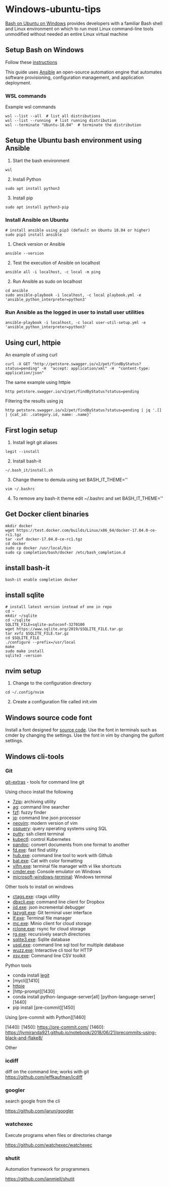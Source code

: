 # Windows-ubuntu-tips

[Bash on Ubuntu on Windows][10] provides developers with a familiar Bash shell
and Linux environment on which to run most Linux command-line tools unmodified
without needed an entire Linux virtual machine

[10]: https://msdn.microsoft.com/en-us/commandline/wsl/about

## Setup Bash on Windows

Follow these [instructions][20]

[20]: https://docs.microsoft.com/en-us/windows/wsl/install-win10

This guide uses [Ansible][30] an open-source automation engine that automates
software provisioning, configuration management, and application deployment.

[30]: https://www.ansible.com/

### WSL commands

Example wsl commands

```
wsl --list --all  # list all distributions
wsl --list --running  # list running distribution
wsl --terminate "Ubuntu-18.04"  # terminate the distribution
```

## Setup the Ubuntu bash environment using Ansible

1. Start the bash environment

```
wsl
```

2. Install Python

```
sudo apt install python3
```

3. Install pip

```
sudo apt install python3-pip
```

### Install Ansible on Ubuntu

```
# install ansible using pip3 (default on Ubuntu 18.04 or higher)
sudo pip3 install ansible
```

1. Check version or Ansible

```
ansible --version
```

2. Test the execution of Ansible on localhost

```
ansible all -i localhost, -c local -m ping
```

2. Run Ansible as sudo on localhost

```
cd ansible
sudo ansible-playbook -i localhost, -c local playbook.yml -e 'ansible_python_interpreter=python3'
```

### Run Ansible as the logged in user to install user utilities

```
ansible-playbook -i localhost, -c local user-util-setup.yml -e 'ansible_python_interpreter=python3'
```

## Using curl, httpie

An example of using curl

```
curl -X GET "http://petstore.swagger.io/v2/pet/findByStatus?status=pending" -H  "accept: application/xml" -H  "content-type: application/json"
```

The same example using httpie

```
http petstore.swagger.io/v2/pet/findByStatus?status=pending
```

Filtering the results using jq

```
http petstore.swagger.io/v2/pet/findByStatus?status=pending | jq '.[] | {cat_id: .category.id, name: .name}'
```

## First login setup

1. Install legit git aliases

```
legit --install
```

2. Install bash-it

```
~/.bash_it/install.sh
```

3. Change theme to demula using set BASH_IT_THEME=''

```
vim ~/.bashrc
```

4. To remove any bash-it theme edit ~/.bashrc and set BASH_IT_THEME=''

## Get Docker client binaries

```
mkdir docker
wget https://test.docker.com/builds/Linux/x86_64/docker-17.04.0-ce-rc1.tgz
tar -xvf docker-17.04.0-ce-rc1.tgz
cd docker
sudo cp docker /usr/local/bin
sudo cp completion/bash/docker /etc/bash_completion.d
```

## install bash-it

```
bash-it enable completion docker
```

## install sqlite

```
# install latest version instead of one in repo
cd ~
mkdir ~/sqlite
cd ~/sqlite
SQLITE_FILE=sqlite-autoconf-3270100
wget https://www.sqlite.org/2019/$SQLITE_FILE.tar.gz
tar xvfz $SQLITE_FILE.tar.gz
cd $SQLITE_FILE
./configure --prefix=/usr/local
make
sudo make install
sqlite3 -version
```

## nvim setup

1. Change to the configuration directory

```
cd ~/.config/nvim
```

2. Create a configuration file called init.vim

## Windows source code font

Install a font designed for [source
code](https://github.com/source-foundry/Hack). Use the font in terminals such
as cmder by changing the settings. Use the font in vim by changing the guifont
settings.

## Windows cli-tools

### Git

[git-extras][1000] - tools for command line git

[1000]: https://github.com/tj/git-extras.git

Using choco install the following

* [7zip][1010]: archiving utility
* [ag][1020]: command line searcher
* [fzf][1030]: fuzzy finder
* [jq][1040]: command line json processor
* [neovim][1050]: modern version of vim
* [osquery][1060]: query operating systems using SQL
* [putty][1070]: ssh client terminal
* [kubectl][1080]: control Kubernetes
* [pandoc][1090]: convert documents from one format to another
* [fd.exe][1130]: fast find utility
* [hub.exe][1150]: command line tool to work with Github
* [bat.exe][1160]: Cat with color formatting
* [vifm.exe][1170]: terminal file manager with vi like shortcuts
* [cmder.exe][1180]: Console emulator on Windows
* [microsoft-windows-terminal][1190]: Windows terminal

[1010]: https://en.wikipedia.org/wiki/7-Zip
[1020]: https://github.com/ggreer/the_silver_searcher
[1030]: https://github.com/junegunn/fzf
[1040]: https://github.com/stedolan/jq
[1050]: https://github.com/neovim/neovim
[1060]: https://osquery.io/
[1070]: https://www.putty.org/
[1080]: https://kubernetes.io/docs/tasks/tools/install-kubectl/
[1090]: https://pandoc.org/
[1130]: https://github.com/sharkdp/fd
[1150]: https://github.com/github/hub
[1160]: https://github.com/sharkdp/bat
[1170]: https://vifm.info/downloads.shtml
[1180]: https://cmder.net/
[1190]: https://github.com/Microsoft/Terminal

Other tools to install on windows

* [ctags.exe][1200]: ctags utility
* [dbxcli.exe][1210]: command line client for Dropbox
* [jid.exe][1220]: json incremental debugger
* [lazygit.exe][1230]: Git terminal user interface
* [lf.exe][1240]: Terminal file manager
* [mc.exe][1250]: Minio client for cloud storage
* [rclone.exe][1260]: rsync for cloud storage
* [rg.exe][1270]: recursively search directories
* [sqlite3.exe][1280]: Sqlite database
* [usql.exe][1285]: command line sql tool for multiple database
* [wuzz.exe][1290]: Interactive cli tool for HTTP
* [xsv.exe][1300]: Command line CSV toolkit

[1200]: https://github.com/universal-ctags/ctags
[1210]: https://github.com/dropbox/dbxcli
[1220]: https://github.com/simeji/jid
[1230]: https://github.com/jesseduffield/lazygit
[1240]: https://github.com/gokcehan/lf
[1250]: https://github.com/minio/mc
[1260]: https://github.com/ncw/rclone
[1270]: https://github.com/BurntSushi/ripgrep
[1280]: https://www.sqlite.org/download.html
[1285]: https://github.com/xo/usql
[1290]: https://github.com/asciimoo/wuzz
[1300]: https://github.com/BurntSushi/xsv

Python tools

* conda install [legit][1400]
* [mycli][1410]
* [httpie][1420]
* [http-prompt][1430]
* conda install python-language-server[all] [python-language-server][1440]
* pip install [pre-commit][1450]

Using [pre-commit with Python][1460]

[1400]: 
[1410]: 
[1420]: 
[1430]: 
[1440]: 
[1450]: https://pre-commit.com/
[1460]: https://ljvmiranda921.github.io/notebook/2018/06/21/precommits-using-black-and-flake8/

Other

### icdiff

diff on the command line; works with git
https://github.com/jeffkaufman/icdiff

### googler

search google from the cli

https://github.com/jarun/googler

### watchexec

Execute programs when files or directories change

https://github.com/watchexec/watchexec

### shutit

Automation framework for programmers

https://github.com/ianmiell/shutit
